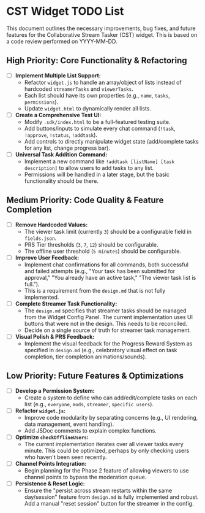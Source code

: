 # CST Widget TODO List

This document outlines the necessary improvements, bug fixes, and future features for the Collaborative Stream Tasker (CST) widget. This is based on a code review performed on YYYY-MM-DD.

## High Priority: Core Functionality & Refactoring

-   [ ] **Implement Multiple List Support:**
    -   Refactor `widget.js` to handle an array/object of lists instead of hardcoded `streamerTasks` and `viewerTasks`.
    -   Each list should have its own properties (e.g., `name`, `tasks`, `permissions`).
    -   Update `widget.html` to dynamically render all lists.
-   [ ] **Create a Comprehensive Test UI:**
    -   Modify `.sdk/index.html` to be a full-featured testing suite.
    -   Add buttons/inputs to simulate every chat command (`!task`, `!approve`, `!status`, `!addtask`).
    -   Add controls to directly manipulate widget state (add/complete tasks for any list, change progress bar).
-   [ ] **Universal Task Addition Command:**
    -   Implement a new command like `!addtask [listName] [task description]` to allow users to add tasks to any list.
    -   Permissions will be handled in a later stage, but the basic functionality should be there.

## Medium Priority: Code Quality & Feature Completion

-   [ ] **Remove Hardcoded Values:**
    -   The viewer task limit (currently `3`) should be a configurable field in `fields.json`.
    -   PRS Tier thresholds (`3`, `7`, `12`) should be configurable.
    -   The offline user threshold (`5 minutes`) should be configurable.
-   [ ] **Improve User Feedback:**
    -   Implement chat confirmations for all commands, both successful and failed attempts (e.g., "Your task has been submitted for approval," "You already have an active task," "The viewer task list is full.").
    -   This is a requirement from the `design.md` that is not fully implemented.
-   [ ] **Complete Streamer Task Functionality:**
    -   The `design.md` specifies that streamer tasks should be managed from the Widget Config Panel. The current implementation uses UI buttons that were not in the design. This needs to be reconciled.
    -   Decide on a single source of truth for streamer task management.
-   [ ] **Visual Polish & PRS Feedback:**
    -   Implement the visual feedback for the Progress Reward System as specified in `design.md` (e.g., celebratory visual effect on task completion, tier completion animations/sounds).

## Low Priority: Future Features & Optimizations

-   [ ] **Develop a Permission System:**
    -   Create a system to define who can add/edit/complete tasks on each list (e.g., `everyone`, `mods`, `streamer`, `specific users`).
-   [ ] **Refactor `widget.js`:**
    -   Improve code modularity by separating concerns (e.g., UI rendering, data management, event handling).
    -   Add JSDoc comments to explain complex functions.
-   [ ] **Optimize `checkOfflineUsers`:**
    -   The current implementation iterates over all viewer tasks every minute. This could be optimized, perhaps by only checking users who haven't been seen recently.
-   [ ] **Channel Points Integration:**
    -   Begin planning for the Phase 2 feature of allowing viewers to use channel points to bypass the moderation queue.
-   [ ] **Persistence & Reset Logic:**
    -   Ensure the "persist across stream restarts within the same day/session" feature from `design.md` is fully implemented and robust. Add a manual "reset session" button for the streamer in the config.